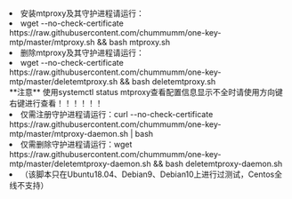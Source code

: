 <li>安装mtproxy及其守护进程请运行：</li>
<li>wget --no-check-certificate https://raw.githubusercontent.com/chummumm/one-key-mtp/master/mtproxy.sh && bash mtproxy.sh  </li>
<li>删除mtproxy及其守护进程请运行：</li>
<li>wget --no-check-certificate https://raw.githubusercontent.com/chummumm/one-key-mtp/master/deletemtproxy.sh && bash deletemtproxy.sh </li>
**注意** 使用systemctl status mtproxy查看配置信息显示不全时请使用方向键右键进行查看！！！！！！</li>
<li>仅需注册守护进程请运行：curl --no-check-certificate https://raw.githubusercontent.com/chummumm/one-key-mtp/master/mtproxy-daemon.sh | bash </li>
<li>仅需删除守护进程请运行：wget https://raw.githubusercontent.com/chummumm/one-key-mtp/master/deletemtproxy-daemon.sh && bash deletemtproxy-daemon.sh </li>
<li>（该脚本只在Ubuntu18.04、Debian9、Debian10上进行过测试，Centos全线不支持）</li>
